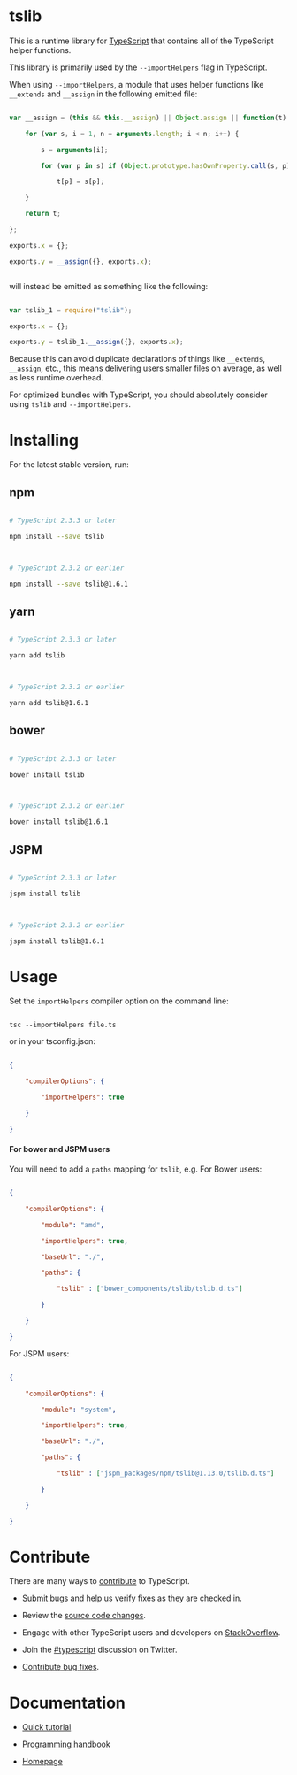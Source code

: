 # tslib

This is a runtime library for [TypeScript](http://www.typescriptlang.org/) that contains all of the TypeScript helper functions.

This library is primarily used by the `--importHelpers` flag in TypeScript.
When using `--importHelpers`, a module that uses helper functions like `__extends` and `__assign` in the following emitted file:

```ts
var __assign = (this && this.__assign) || Object.assign || function(t) {
    for (var s, i = 1, n = arguments.length; i < n; i++) {
        s = arguments[i];
        for (var p in s) if (Object.prototype.hasOwnProperty.call(s, p))
            t[p] = s[p];
    }
    return t;
};
exports.x = {};
exports.y = __assign({}, exports.x);

```

will instead be emitted as something like the following:

```ts
var tslib_1 = require("tslib");
exports.x = {};
exports.y = tslib_1.__assign({}, exports.x);
```

Because this can avoid duplicate declarations of things like `__extends`, `__assign`, etc., this means delivering users smaller files on average, as well as less runtime overhead.
For optimized bundles with TypeScript, you should absolutely consider using `tslib` and `--importHelpers`.

# Installing

For the latest stable version, run:

## npm

```sh
# TypeScript 2.3.3 or later
npm install --save tslib

# TypeScript 2.3.2 or earlier
npm install --save tslib@1.6.1
```

## yarn

```sh
# TypeScript 2.3.3 or later
yarn add tslib

# TypeScript 2.3.2 or earlier
yarn add tslib@1.6.1
```

## bower

```sh
# TypeScript 2.3.3 or later
bower install tslib

# TypeScript 2.3.2 or earlier
bower install tslib@1.6.1
```

## JSPM

```sh
# TypeScript 2.3.3 or later
jspm install tslib

# TypeScript 2.3.2 or earlier
jspm install tslib@1.6.1
```

# Usage

Set the `importHelpers` compiler option on the command line:

```
tsc --importHelpers file.ts
```

or in your tsconfig.json:

```json
{
    "compilerOptions": {
        "importHelpers": true
    }
}
```

#### For bower and JSPM users

You will need to add a `paths` mapping for `tslib`, e.g. For Bower users:

```json
{
    "compilerOptions": {
        "module": "amd",
        "importHelpers": true,
        "baseUrl": "./",
        "paths": {
            "tslib" : ["bower_components/tslib/tslib.d.ts"]
        }
    }
}
```

For JSPM users:

```json
{
    "compilerOptions": {
        "module": "system",
        "importHelpers": true,
        "baseUrl": "./",
        "paths": {
            "tslib" : ["jspm_packages/npm/tslib@1.13.0/tslib.d.ts"]
        }
    }
}
```


# Contribute

There are many ways to [contribute](https://github.com/Microsoft/TypeScript/blob/master/CONTRIBUTING.md) to TypeScript.

* [Submit bugs](https://github.com/Microsoft/TypeScript/issues) and help us verify fixes as they are checked in.
* Review the [source code changes](https://github.com/Microsoft/TypeScript/pulls).
* Engage with other TypeScript users and developers on [StackOverflow](http://stackoverflow.com/questions/tagged/typescript).
* Join the [#typescript](http://twitter.com/#!/search/realtime/%23typescript) discussion on Twitter.
* [Contribute bug fixes](https://github.com/Microsoft/TypeScript/blob/master/CONTRIBUTING.md).

# Documentation

* [Quick tutorial](http://www.typescriptlang.org/Tutorial)
* [Programming handbook](http://www.typescriptlang.org/Handbook)
* [Homepage](http://www.typescriptlang.org/)
